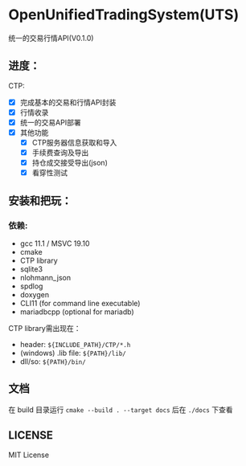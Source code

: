 ﻿# OpenUnifiedTradingSystem(UTS)
统一的交易行情API(V0.1.0)

## 进度：
CTP:
- [x] 完成基本的交易和行情API封装
- [x] 行情收录
- [x] 统一的交易API部署
- [x] 其他功能
	- [x] CTP服务器信息获取和导入
	- [x] 手续费查询及导出
	- [x] 持仓成交接受导出(json)
	- [x] 看穿性测试

## 安装和把玩：
### 依赖:
- gcc 11.1 / MSVC 19.10
- cmake
- CTP library
- sqlite3
- nlohmann_json
- spdlog
- doxygen
- CLI11 (for command line executable)
- mariadbcpp (optional for mariadb)

CTP library需出现在：
- header: `${INCLUDE_PATH}/CTP/*.h`
- (windows) .lib file: `${PATH}/lib/`
- dll/so: `${PATH}/bin/`

## 文档
在 build 目录运行 `cmake --build . --target docs` 后在 `./docs` 下查看

## LICENSE
MIT License